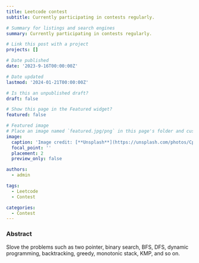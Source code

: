 ```yaml
---
title: Leetcode contest
subtitle: Currently participating in contests regularly.

# Summary for listings and search engines
summary: Currently participating in contests regularly.

# Link this post with a project
projects: []

# Date published
date: '2023-9-16T00:00:00Z'

# Date updated
lastmod: '2024-01-21T00:00:00Z'

# Is this an unpublished draft?
draft: false

# Show this page in the Featured widget?
featured: false

# Featured image
# Place an image named `featured.jpg/png` in this page's folder and customize its options here.
image:
  caption: 'Image credit: [**Unsplash**](https://unsplash.com/photos/CpkOjOcXdUY)'
  focal_point: ''
  placement: 2
  preview_only: false

authors:
  - admin

tags:
  - Leetcode
  - Contest

categories:
  - Contest
---
```


### Abstract
  Slove the problems such as two pointer, binary search, BFS, DFS, dynamic programming, backtracking, greedy, monotonic stack, KMP, and so on.
